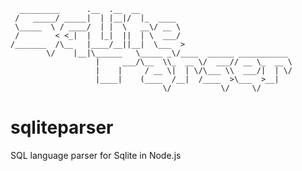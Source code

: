 
      _________      .__  .__  __                                  
     /   _____/ _____|  | |__|/  |_  ____                          
     \_____  \ / ____/  | |  \   __\/ __ \                         
     /        < <_|  |  |_|  ||  | \  ___/                         
    /_______  /\__   |____/__||__|  \___  >                        
            \/    |__|\______   \_____ _\/____  ______ ___________ 
                       |     ___/\__  \\_  __ \/  ___// __ \_  __ \
                       |    |     / __ \|  | \/\___ \\  ___/|  | \/
                       |____|    (____  /__|  /____  >\___  >__|   
                                      \/           \/     \/       
sqliteparser
============
SQL language parser for Sqlite in Node.js


